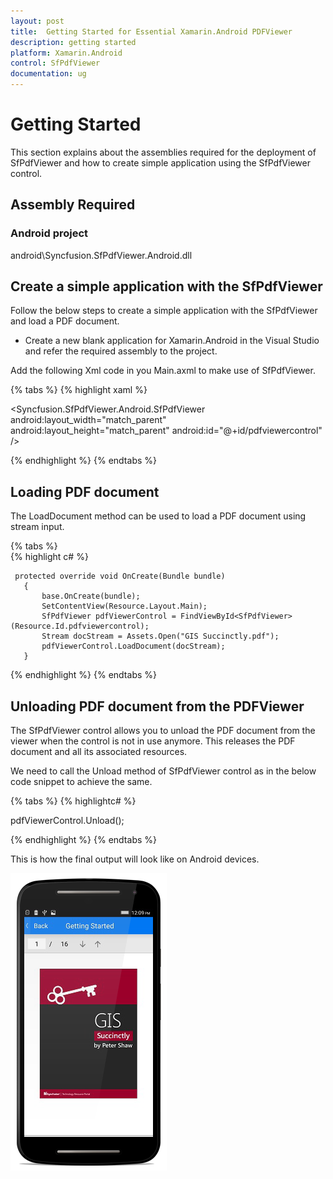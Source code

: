 ```yaml
---
layout: post
title:  Getting Started for Essential Xamarin.Android PDFViewer
description: getting started
platform: Xamarin.Android
control: SfPdfViewer
documentation: ug
---
```


# Getting Started

This section explains about the assemblies required for the deployment of SfPdfViewer and how to create simple application using the SfPdfViewer control.

## Assembly Required

### Android project

android\Syncfusion.SfPdfViewer.Android.dll

## Create a simple application with the SfPdfViewer

Follow the below steps to create a simple application with the SfPdfViewer and load a PDF document.

* Create a new blank application for Xamarin.Android in the Visual Studio and refer the required assembly to the project. 

Add the following Xml code in you Main.axml to make use of SfPdfViewer.
   
{% tabs %}
{% highlight xaml %}

   <LinearLayout xmlns:android="http://schemas.android.com/apk/res/android"
    android:orientation="vertical"
    android:layout_width="match_parent"
    android:layout_height="match_parent"
    android:focusable="true"
    android:focusableInTouchMode="true"
    android:id="@+id/parentview">
	    <Syncfusion.SfPdfViewer.Android.SfPdfViewer
        android:layout_width="match_parent"
        android:layout_height="match_parent"
        android:id="@+id/pdfviewercontrol" />
    </LinearLayout>

{% endhighlight %}
{% endtabs %}

## Loading PDF document

The LoadDocument method can be used to load a PDF document using stream input.

{% tabs %}   
{% highlight c# %}

     protected override void OnCreate(Bundle bundle)
       {
           base.OnCreate(bundle);		
           SetContentView(Resource.Layout.Main);
		   SfPdfViewer pdfViewerControl = FindViewById<SfPdfViewer>(Resource.Id.pdfviewercontrol);
           Stream docStream = Assets.Open("GIS Succinctly.pdf");
           pdfViewerControl.LoadDocument(docStream);		   
       }

{% endhighlight %}
{% endtabs %}


## Unloading PDF document from the PDFViewer

The SfPdfViewer control allows you to unload the PDF document from the viewer when the control is not in use anymore. This releases the PDF document and all its associated resources.

We need to call the Unload method of SfPdfViewer control as in the below code snippet to achieve the same.

{% tabs %} 
{% highlightc# %}

pdfViewerControl.Unload();

{% endhighlight %}
{% endtabs %}

This is how the final output will look like on Android devices.

![](pdfviewer_images/gettingstarted.png)